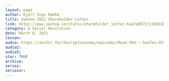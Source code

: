 ```yaml
---
layout: page
author: Kjell Inge Røkke
title: Seetee 2021 Shareholder Letter
link: https://www.seetee.io/static/shareholder_letter-6ae7e85717c28831bf1c0eca1d632722.pdf
category: A Social Revolution
date: March 8, 2021
lesson: 
audio: https://anchor.fm/thecryptoconomy/episodes/Read_504---SeeTee-Shareholder-Letter-Kjell-Inge-Rkke-es53ie
audio2: 
audio3: 
star: TRUE
archive: 
series: 
seriesnr: 
---
```

